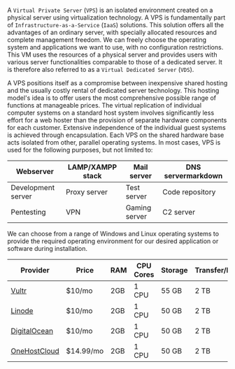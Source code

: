 A `Virtual Private Server` (`VPS`) is an isolated environment created on a physical server using virtualization technology. A VPS is fundamentally part of `Infrastructure-as-a-Service` (`IaaS`) solutions. This solution offers all the advantages of an ordinary server, with specially allocated resources and complete management freedom. We can freely choose the operating system and applications we want to use, with no configuration restrictions. This VM uses the resources of a physical server and provides users with various server functionalities comparable to those of a dedicated server. It is therefore also referred to as a `Virtual Dedicated Server` (`VDS`).

A VPS positions itself as a compromise between inexpensive shared hosting and the usually costly rental of dedicated server technology. This hosting model's idea is to offer users the most comprehensive possible range of functions at manageable prices. The virtual replication of individual computer systems on a standard host system involves significantly less effort for a web hoster than the provision of separate hardware components for each customer. Extensive independence of the individual guest systems is achieved through encapsulation. Each VPS on the shared hardware base acts isolated from other, parallel operating systems. In most cases, VPS is used for the following purposes, but not limited to:

| Webserver | LAMP/XAMPP stack | Mail server | DNS servermarkdown |
|---|---|---|---|
| Development server | Proxy server | Test server | Code repository
| Pentesting | VPN | Gaming server | C2 server |

We can choose from a range of Windows and Linux operating systems to provide the required operating environment for our desired application or software during installation.

| **Provider** | **Price** | **RAM** | **CPU Cores** | **Storage** | **Transfer/Bandwidth** |
| --- | --- | --- | --- | --- | --- |
| [Vultr](https://www.vultr.com/products/cloud-compute/) | $10/mo | 2GB | 1 CPU | 55 GB | 2 TB
| [Linode](https://www.linode.com/pricing/) | $10/mo | 2GB | 1 CPU | 50 GB | 2 TB
| [DigitalOcean](https://www.digitalocean.com/pricing) | $10/mo | 2GB | 1 CPU | 50 GB | 2 TB
| [OneHostCloud](https://onehostcloud.hosting/) | $14.99/mo | 2GB | 1 CPU | 50 GB | 2 TB |



